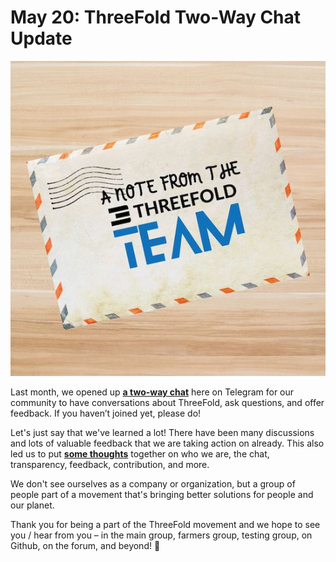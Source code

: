 # May 20: ThreeFold Two-Way Chat Update

![](img/how_to_use_chat_note.jpg)

Last month, we opened up **[a two-way chat](https://t.me/threefold)** here on Telegram for our community to have conversations about ThreeFold, ask questions, and offer feedback. If you haven’t joined yet, please do!

Let's just say that we've learned a lot! There have been many discussions and lots of valuable feedback that we are taking action on already. This also led us to put **[some thoughts](how_to_use_chat)** together on who we are, the chat, transparency, feedback, contribution, and more.

We don't see ourselves as a company or organization, but a group of people part of a movement that's bringing better solutions for people and our planet.

Thank you for being a part of the ThreeFold movement and we hope to see you / hear from you – in the main group, farmers group, testing group, on Github, on the forum, and beyond! 🙏